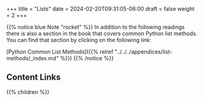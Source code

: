 +++
title = "Lists"
date = 2024-02-20T09:31:05-06:00
draft = false
weight = 2
+++

{{% notice blue Note "rocket" %}}
In addition to the following readings there is also a section in the book that covers common Python list methods. You can find that section by clicking on the following link:

[Python Common List Methods]({{% relref "../../../appendices/list-methods/_index.md" %}})
{{% /notice %}}

## Content Links

{{% children %}}
